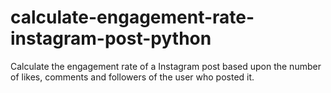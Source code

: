 # calculate-engagement-rate-instagram-post-python
Calculate the engagement rate of a Instagram post based upon the number of likes, comments and followers of the user who posted it.
